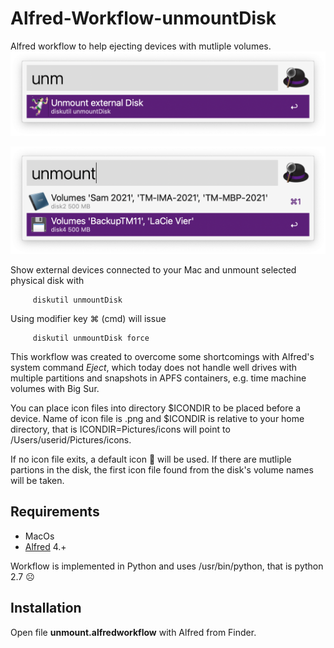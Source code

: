 # Alfred-Workflow-unmountDisk
Alfred workflow to help ejecting devices with mutliple volumes.
![Start](screenshots/start.png)

![List of devices](screenshots/list.png)

Show external devices connected to your Mac and unmount selected physical disk with 
```
     diskutil unmountDisk
```
Using modifier key ⌘ (cmd) will issue

```
     diskutil unmountDisk force 
```

This workflow was created to overcome some shortcomings with Alfred's system command _Eject_, which today does not handle well drives with multiple partitions and snapshots in APFS containers, e.g. time machine volumes with Big Sur.

You can place icon files into directory $ICONDIR to be placed before a device.
Name of icon file is <volumename>.png and $ICONDIR is relative to your home directory, that is ICONDIR=Pictures/icons will point to /Users/userid/Pictures/icons.

If no icon file exits, a default icon 💾 will be used. If there are mutliple partions in the disk, the first icon file found from the disk's volume names will be taken.



## Requirements
 - MacOs
 - [Alfred](https://www.alfredapp.com) 4.+

Workflow is implemented in Python and uses /usr/bin/python, that is python 2.7 ☹️
## Installation

Open file __unmount.alfredworkflow__ with Alfred from Finder.
